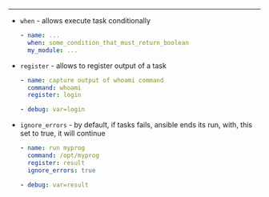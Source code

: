 ---
- `when` - allows execute task conditionally
    ```yaml
    - name: ...
      when: some_condition_that_must_return_boolean
      my_module: ...
    ```

- `register` - allows to register output of a task
    ```yaml
    - name: capture output of whoami command
      command: whoami
      register: login

    - debug: var=login
    ```

- `ignore_errors` - by default, if tasks fails, ansible ends its run,
with, this set to true, it will continue
    ```yaml
    - name: run myprog
      command: /opt/myprog
      register: result
      ignore_errors: true

    - debug: var=result
    ```
